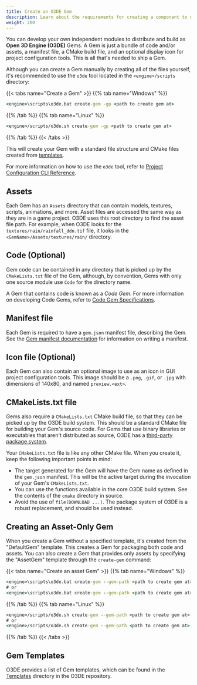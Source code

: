 ```yaml
---
title: Create an O3DE Gem
description: Learn about the requirements for creating a component to use with the Open 3D Engine Gem system.
weight: 200
---
```


You can develop your own independent modules to distribute and build as **Open 3D Engine (O3DE)** Gems. A Gem is just a bundle of code and/or assets, a manifest file, a CMake build file, and an optional display icon for project configuration tools. This is all that's needed to ship a Gem.

Although you can create a Gem manually by creating all of the files yourself, it's recommended to use the `o3de` tool located in the `<engine>/scripts` directory:

{{< tabs name="Create a Gem" >}}
{{% tab name="Windows" %}}

```cmd
<engine>\scripts\o3de.bat create-gem -gp <path to create gem at>
```

{{% /tab %}}
{{% tab name="Linux" %}}

```cmd
<engine>/scripts/o3de.sh create-gem -gp <path to create gem at>
```

{{% /tab %}}
{{< /tabs >}}

This will create your Gem with a standard file structure and CMake files created from [templates](https://github.com/o3de/o3de/tree/development/Templates).

For more information on how to use the `o3de` tool, refer to [Project Configuration CLI Reference](/docs/user-guide/project-config/cli-reference/).

## Assets

Each Gem has an `Assets` directory that can contain models, textures, scripts, animations, and more. Asset files are accessed the same way as they are in a game project. O3DE uses this root directory to find the asset file path. For example, when O3DE looks for the `textures/rain/rainfall_ddn.tif` file, it looks in the `<GemName>/Assets/textures/rain/` directory.

## Code (Optional)

Gem code can be contained in any directory that is picked up by the `CMakeLists.txt` file of the Gem, although, by convention, Gems with only one source module use `Code` for the directory name.

A Gem that contains code is known as a *Code Gem*. For more information on developing Code Gems, refer to [Code Gem Specifications](/docs/user-guide/programming/gems/code-gems).

## Manifest file

Each Gem is required to have a `gem.json` manifest file, describing the Gem. See the [Gem manifest documentation](./manifest/) for information on writing a
manifest.

## Icon file (Optional)

Each Gem can also contain an optional image to use as an icon in GUI project configuration tools. This image should be a `.png`, `.gif`, or `.jpg` with dimensions of 140x80, and named `preview.<ext>`.

## CMakeLists.txt file

Gems also require a `CMakeLists.txt` CMake build file, so that they can be picked up by the O3DE build system. This should be a standard CMake file for building your
Gem's source code. For Gems that use binary libraries or executables that aren't distributed as source, O3DE has a [third-party package system](/docs/user-guide/build/packages/).

Your `CMakeLists.txt` file is like any other CMake file. When you create it, keep the following important points in mind:

* The target generated for the Gem will have the Gem name as defined in the `gem.json` manifest.
  This will be the active target during the invocation of your Gem's `CMakeLists.txt`.
* You can use the functions available in the core O3DE build system. See the contents of the `cmake` directory in source.
* Avoid the use of `file(DOWNLOAD ...)`. The package system of O3DE is a robust replacement, and should be used instead.

## Creating an Asset-Only Gem

When you create a Gem without a specified template, it's created from the "DefaultGem" template. This creates a Gem for packaging both code and assets. You can also create a Gem that provides only assets by specifying the "AssetGem" template through the `create-gem` command:

{{< tabs name="Create an asset Gem" >}}
{{% tab name="Windows" %}}

```cmd
<engine>\scripts\o3de.bat create-gem --gem-path <path to create gem at> --template-name AssetGem
# or
<engine>\scripts\o3de.bat create-gem --gem-path <path to create gem at> --template-path <engine-root>\Templates\AssetGem
```

{{% /tab %}}
{{% tab name="Linux" %}}

```cmd
<engine>/scripts/o3de.sh create-gem --gem-path <path to create gem at> --template-name AssetGem
# or
<engine>/scripts/o3de.sh create-gem --gem-path <path to create gem at> --template-path <engine-root>/Templates/AssetGem
```

{{% /tab %}}
{{< /tabs >}}

## Gem Templates

O3DE provides a list of Gem templates, which can be found in the [Templates](https://github.com/o3de/o3de/tree/development/Templates) directory in the O3DE repository.
